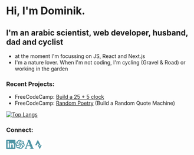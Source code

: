 # Hi, I'm Dominik.

## I'm an arabic scientist, web developer, husband, dad and cyclist
- at the moment I'm focussing on JS, React and Next.js
- I'm a nature lover. When I'm not coding, I'm cycling (Gravel & Road) or working in the garden

### Recent Projects:
- FreeCodeCamp: [Build a 25 + 5 clock](https://do-webdev.de/projects/timer/)
- FreeCodeCamp: [Random Poetry](https://do-webdev.de/projects/poems/) (Build a Random Quote Machine)

[![Top Langs](https://github-readme-stats.vercel.app/api/top-langs/?username=Dmnk28&layout=compact)](https://github.com/anuraghazra/github-readme-stats)


### Connect:
<a href="https://www.linkedin.com/in/dominikoesterle/" target="_blank" alt="linkedin-account"> <img align="left" alt="linkedin-account" width="25px" src="./icons/linkedin.svg"/> </a>

<a href="https://www.codewars.com/users/Dmnk28" target="_blank"><img align="left" alt="codewars-account" width="25px" src="./icons/codewars.svg"/></a>

<a href="https://uni-jena.academia.edu/DominikOesterle" target="_blank"><img align="left" alt="academia-account" width="25px" src="./icons/academia.svg"/></a>

<a href="https://www.strava.com/athletes/31359572" target="_blank"><img align="left" alt="strava-account" width="25px" src="./icons/strava.svg"/></a>
</br>
